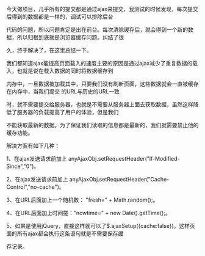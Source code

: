 今天做项目，几乎所有的提交都是通过ajax来提交，我测试的时候发现，每次提交后得到的数据都是一样的，调试可以排除后台

代码的问题，所以问题肯定是出在前台。每次清除缓存后，就会得到一个新的数据，所以归根到底就是浏览器缓存问题。纠结了很

久，终于解决了，在这里总结一下。

我们都知道ajax能提高页面载入的速度主要的原因是通过ajax减少了重复数据的载入，也就是说在载入数据的同时将数据缓存到

内存中，一旦数据被加载其中，只要我们没有刷新页面，这些数据就会一直被缓存在内存中，当我们提交 的URL与历史的URL一致

时，就不需要提交给服务器，也就是不需要从服务器上面去获取数据，虽然这样降低了服务器的负载提高了用户的体验，但是我们

不能获取最新的数据。为了保证我们读取的信息都是最新的，我们就需要禁止他的缓存功能。

解决方案有如下几种：

1、在ajax发送请求前加上 anyAjaxObj.setRequestHeader("If-Modified-Since","0")。

2、在ajax发送请求前加上 anyAjaxObj.setRequestHeader("Cache-Control","no-cache")。

3、在URL后面加上一个随机数： "fresh=" + Math.random();。

4、在URL后面加上时间搓："nowtime=" + new Date().getTime();。

5、如果是使用jQuery，直接这样就可以了$.ajaxSetup({cache:false})。这样页面的所有ajax都会执行这条语句就是不需要保存缓

存记录。


